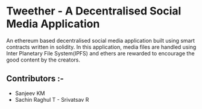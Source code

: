 # Tweether - A Decentralised Social Media Application

An ethereum based decentralised social media application built using smart contracts written in solidity. In this application, media files are handled using Inter Planetary File System(IPFS) and ethers are rewarded to encourage the good content by the creators.

## Contributors :-

- Sanjeev KM
- Sachin Raghul T
- Srivatsav R
